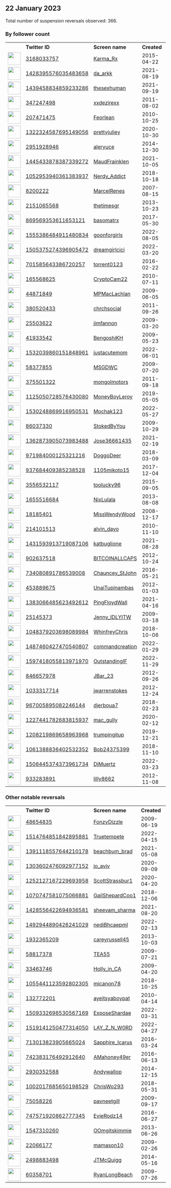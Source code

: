 
## 22 January 2023
Total number of suspension reversals observed: 366.

### By follower count
<table><tr><th></th><th align="left">Twitter ID</th><th align="left">Screen name</th>
<th align="left">Created</th><th align="left">Status</th><th align="left">Suspended</th><th align="left">Followers</th>
<tr><td><a href="https://pbs.twimg.com/profile_images/1655045649346224129/39IObsDc_normal.jpg"><img src="https://pbs.twimg.com/profile_images/1655045649346224129/39IObsDc_normal.jpg" width="40px" height="40px" align="center"/></a></td><td><a href="https://twitter.com/intent/user?user_id=3168033757">3168033757</a></td><td><a href="https://twitter.com/Karma_Rx">Karma_Rx</a></td><td>2015-04-22</td><td align="center"></td><td>2022-12-19</td><td>830881</td></tr>
<tr><td><a href="https://pbs.twimg.com/profile_images/1662200335279214592/7JD08Kp-_normal.jpg"><img src="https://pbs.twimg.com/profile_images/1662200335279214592/7JD08Kp-_normal.jpg" width="40px" height="40px" align="center"/></a></td><td><a href="https://twitter.com/intent/user?user_id=1428395576035483658">1428395576035483658</a></td><td><a href="https://twitter.com/da_arkk">da_arkk</a></td><td>2021-08-19</td><td align="center"></td><td>2023-01-18</td><td>233919</td></tr>
<tr><td><a href="https://pbs.twimg.com/profile_images/1606368318151045123/0So4WwPr_normal.jpg"><img src="https://pbs.twimg.com/profile_images/1606368318151045123/0So4WwPr_normal.jpg" width="40px" height="40px" align="center"/></a></td><td><a href="https://twitter.com/intent/user?user_id=1439458834859233286">1439458834859233286</a></td><td><a href="https://twitter.com/thesexhuman">thesexhuman</a></td><td>2021-09-19</td><td align="center">🚫</td><td>2023-01-18</td><td>224191</td></tr>
<tr><td><a href="https://pbs.twimg.com/profile_images/1616534374534598656/jHX7PrbB_normal.jpg"><img src="https://pbs.twimg.com/profile_images/1616534374534598656/jHX7PrbB_normal.jpg" width="40px" height="40px" align="center"/></a></td><td><a href="https://twitter.com/intent/user?user_id=347247498">347247498</a></td><td><a href="https://twitter.com/xxdezirexx">xxdezirexx</a></td><td>2011-08-02</td><td align="center"></td><td>2022-11-07</td><td>77986</td></tr>
<tr><td><a href="https://pbs.twimg.com/profile_images/1120008967181230080/at7RXNMM_normal.jpg"><img src="https://pbs.twimg.com/profile_images/1120008967181230080/at7RXNMM_normal.jpg" width="40px" height="40px" align="center"/></a></td><td><a href="https://twitter.com/intent/user?user_id=207471475">207471475</a></td><td><a href="https://twitter.com/Feorlean">Feorlean</a></td><td>2010-10-25</td><td align="center"></td><td>2023-01-18</td><td>54037</td></tr>
<tr><td><a href="https://pbs.twimg.com/profile_images/1474356975257460786/OdKMgYgq_normal.jpg"><img src="https://pbs.twimg.com/profile_images/1474356975257460786/OdKMgYgq_normal.jpg" width="40px" height="40px" align="center"/></a></td><td><a href="https://twitter.com/intent/user?user_id=1322324587695149056">1322324587695149056</a></td><td><a href="https://twitter.com/prettyjuliey">prettyjuliey</a></td><td>2020-10-30</td><td align="center">🚫</td><td>2023-01-18</td><td>37359</td></tr>
<tr><td><a href="https://pbs.twimg.com/profile_images/1498416592639700993/h8CRcSLX_normal.jpg"><img src="https://pbs.twimg.com/profile_images/1498416592639700993/h8CRcSLX_normal.jpg" width="40px" height="40px" align="center"/></a></td><td><a href="https://twitter.com/intent/user?user_id=2951928946">2951928946</a></td><td><a href="https://twitter.com/aleryuce">aleryuce</a></td><td>2014-12-30</td><td align="center"></td><td>2022-11-28</td><td>26106</td></tr>
<tr><td><a href="https://pbs.twimg.com/profile_images/1532802793748275201/ymorAspd_normal.jpg"><img src="https://pbs.twimg.com/profile_images/1532802793748275201/ymorAspd_normal.jpg" width="40px" height="40px" align="center"/></a></td><td><a href="https://twitter.com/intent/user?user_id=1445433878387339272">1445433878387339272</a></td><td><a href="https://twitter.com/MaudFrainklen">MaudFrainklen</a></td><td>2021-10-05</td><td align="center"></td><td>2022-11-04</td><td>25066</td></tr>
<tr><td><a href="https://pbs.twimg.com/profile_images/1662945014127685632/iCsHqvkM_normal.jpg"><img src="https://pbs.twimg.com/profile_images/1662945014127685632/iCsHqvkM_normal.jpg" width="40px" height="40px" align="center"/></a></td><td><a href="https://twitter.com/intent/user?user_id=1052953940361383937">1052953940361383937</a></td><td><a href="https://twitter.com/Nerdy_Addict">Nerdy_Addict</a></td><td>2018-10-18</td><td align="center"></td><td>2022-09-20</td><td>24164</td></tr>
<tr><td><a href="https://pbs.twimg.com/profile_images/1562776967186829312/ISADjdOd_normal.jpg"><img src="https://pbs.twimg.com/profile_images/1562776967186829312/ISADjdOd_normal.jpg" width="40px" height="40px" align="center"/></a></td><td><a href="https://twitter.com/intent/user?user_id=8200222">8200222</a></td><td><a href="https://twitter.com/MarcelRenes">MarcelRenes</a></td><td>2007-08-15</td><td align="center"></td><td>2023-01-01</td><td>19817</td></tr>
<tr><td><a href="https://pbs.twimg.com/profile_images/1328368536289423361/IDw_n_FH_normal.jpg"><img src="https://pbs.twimg.com/profile_images/1328368536289423361/IDw_n_FH_normal.jpg" width="40px" height="40px" align="center"/></a></td><td><a href="https://twitter.com/intent/user?user_id=2151065568">2151065568</a></td><td><a href="https://twitter.com/thetimesgr">thetimesgr</a></td><td>2013-10-23</td><td align="center"></td><td>2023-01-21</td><td>17580</td></tr>
<tr><td><a href="https://pbs.twimg.com/profile_images/1616748052345233410/hBaFR-e6_normal.jpg"><img src="https://pbs.twimg.com/profile_images/1616748052345233410/hBaFR-e6_normal.jpg" width="40px" height="40px" align="center"/></a></td><td><a href="https://twitter.com/intent/user?user_id=869569353611653121">869569353611653121</a></td><td><a href="https://twitter.com/basomatrx">basomatrx</a></td><td>2017-05-30</td><td align="center">🔒</td><td>2022-07-10</td><td>15427</td></tr>
<tr><td><a href="https://pbs.twimg.com/profile_images/1578850006051725314/Nqu2Vb76_normal.jpg"><img src="https://pbs.twimg.com/profile_images/1578850006051725314/Nqu2Vb76_normal.jpg" width="40px" height="40px" align="center"/></a></td><td><a href="https://twitter.com/intent/user?user_id=1555386484911480834">1555386484911480834</a></td><td><a href="https://twitter.com/goonforgirls">goonforgirls</a></td><td>2022-08-05</td><td align="center">🚫</td><td>2023-01-03</td><td>15228</td></tr>
<tr><td><a href="https://pbs.twimg.com/profile_images/1619877349406740480/mColTYuW_normal.jpg"><img src="https://pbs.twimg.com/profile_images/1619877349406740480/mColTYuW_normal.jpg" width="40px" height="40px" align="center"/></a></td><td><a href="https://twitter.com/intent/user?user_id=1505375274396905472">1505375274396905472</a></td><td><a href="https://twitter.com/dreamgirlcici">dreamgirlcici</a></td><td>2022-03-20</td><td align="center">🚫</td><td>2022-08-31</td><td>13725</td></tr>
<tr><td><a href="https://pbs.twimg.com/profile_images/1137848238352977920/XsmVXtWl_normal.jpg"><img src="https://pbs.twimg.com/profile_images/1137848238352977920/XsmVXtWl_normal.jpg" width="40px" height="40px" align="center"/></a></td><td><a href="https://twitter.com/intent/user?user_id=701585643386720257">701585643386720257</a></td><td><a href="https://twitter.com/torrent0123">torrent0123</a></td><td>2016-02-22</td><td align="center"></td><td>2023-01-18</td><td>10401</td></tr>
<tr><td><a href="https://pbs.twimg.com/profile_images/1455962174929739779/YWhEJ6xY_normal.jpg"><img src="https://pbs.twimg.com/profile_images/1455962174929739779/YWhEJ6xY_normal.jpg" width="40px" height="40px" align="center"/></a></td><td><a href="https://twitter.com/intent/user?user_id=165568625">165568625</a></td><td><a href="https://twitter.com/CryptoCam22">CryptoCam22</a></td><td>2010-07-11</td><td align="center"></td><td>2022-12-29</td><td>9242</td></tr>
<tr><td><a href="https://pbs.twimg.com/profile_images/1642189186399608833/FsDN2omj_normal.jpg"><img src="https://pbs.twimg.com/profile_images/1642189186399608833/FsDN2omj_normal.jpg" width="40px" height="40px" align="center"/></a></td><td><a href="https://twitter.com/intent/user?user_id=44871849">44871849</a></td><td><a href="https://twitter.com/MPMacLachlan">MPMacLachlan</a></td><td>2009-06-05</td><td align="center"></td><td></td><td>8946</td></tr>
<tr><td><a href="https://pbs.twimg.com/profile_images/1263182312545628162/s349xztE_normal.jpg"><img src="https://pbs.twimg.com/profile_images/1263182312545628162/s349xztE_normal.jpg" width="40px" height="40px" align="center"/></a></td><td><a href="https://twitter.com/intent/user?user_id=380520433">380520433</a></td><td><a href="https://twitter.com/chrchsocial">chrchsocial</a></td><td>2011-09-26</td><td align="center"></td><td>2022-09-14</td><td>7674</td></tr>
<tr><td><a href="https://pbs.twimg.com/profile_images/1306650170835300352/SjtFmM7s_normal.jpg"><img src="https://pbs.twimg.com/profile_images/1306650170835300352/SjtFmM7s_normal.jpg" width="40px" height="40px" align="center"/></a></td><td><a href="https://twitter.com/intent/user?user_id=25503622">25503622</a></td><td><a href="https://twitter.com/jimfannon">jimfannon</a></td><td>2009-03-20</td><td align="center"></td><td></td><td>7531</td></tr>
<tr><td><a href="https://pbs.twimg.com/profile_images/1425792385259212807/SFKiWczM_normal.jpg"><img src="https://pbs.twimg.com/profile_images/1425792385259212807/SFKiWczM_normal.jpg" width="40px" height="40px" align="center"/></a></td><td><a href="https://twitter.com/intent/user?user_id=41933542">41933542</a></td><td><a href="https://twitter.com/BengoshiKH">BengoshiKH</a></td><td>2009-05-23</td><td align="center"></td><td>2023-01-18</td><td>6495</td></tr>
<tr><td><a href="https://pbs.twimg.com/profile_images/1582319796217159680/BfK4BW_Z_normal.jpg"><img src="https://pbs.twimg.com/profile_images/1582319796217159680/BfK4BW_Z_normal.jpg" width="40px" height="40px" align="center"/></a></td><td><a href="https://twitter.com/intent/user?user_id=1532039860151848961">1532039860151848961</a></td><td><a href="https://twitter.com/justacutemom">justacutemom</a></td><td>2022-06-01</td><td align="center"></td><td>2022-11-26</td><td>6008</td></tr>
<tr><td><a href="https://pbs.twimg.com/profile_images/1240344698734206976/IdPRGKgK_normal.jpg"><img src="https://pbs.twimg.com/profile_images/1240344698734206976/IdPRGKgK_normal.jpg" width="40px" height="40px" align="center"/></a></td><td><a href="https://twitter.com/intent/user?user_id=58377855">58377855</a></td><td><a href="https://twitter.com/MSGDWC">MSGDWC</a></td><td>2009-07-20</td><td align="center"></td><td></td><td>5744</td></tr>
<tr><td><a href="https://pbs.twimg.com/profile_images/1620051574772097025/4Zb2VbXu_normal.jpg"><img src="https://pbs.twimg.com/profile_images/1620051574772097025/4Zb2VbXu_normal.jpg" width="40px" height="40px" align="center"/></a></td><td><a href="https://twitter.com/intent/user?user_id=375501322">375501322</a></td><td><a href="https://twitter.com/mongolmotors">mongolmotors</a></td><td>2011-09-18</td><td align="center"></td><td>2022-04-03</td><td>5416</td></tr>
<tr><td><a href="https://pbs.twimg.com/profile_images/1652169297895014402/hDCQeXD2_normal.jpg"><img src="https://pbs.twimg.com/profile_images/1652169297895014402/hDCQeXD2_normal.jpg" width="40px" height="40px" align="center"/></a></td><td><a href="https://twitter.com/intent/user?user_id=1125050728576430080">1125050728576430080</a></td><td><a href="https://twitter.com/MoneyBoyLeroy">MoneyBoyLeroy</a></td><td>2019-05-05</td><td align="center"></td><td>2023-01-16</td><td>4931</td></tr>
<tr><td><a href="https://pbs.twimg.com/profile_images/1563909328721133574/eWrqSDko_normal.jpg"><img src="https://pbs.twimg.com/profile_images/1563909328721133574/eWrqSDko_normal.jpg" width="40px" height="40px" align="center"/></a></td><td><a href="https://twitter.com/intent/user?user_id=1530248869916950531">1530248869916950531</a></td><td><a href="https://twitter.com/Mochak123">Mochak123</a></td><td>2022-05-27</td><td align="center"></td><td>2022-12-30</td><td>4851</td></tr>
<tr><td><a href="https://pbs.twimg.com/profile_images/1661977447687155713/2VmtEULH_normal.jpg"><img src="https://pbs.twimg.com/profile_images/1661977447687155713/2VmtEULH_normal.jpg" width="40px" height="40px" align="center"/></a></td><td><a href="https://twitter.com/intent/user?user_id=86037330">86037330</a></td><td><a href="https://twitter.com/StokedByYou">StokedByYou</a></td><td>2009-10-29</td><td align="center">👋</td><td>2023-01-17</td><td>4755</td></tr>
<tr><td><a href="https://pbs.twimg.com/profile_images/1658955877112745984/5XEoWQCB_normal.jpg"><img src="https://pbs.twimg.com/profile_images/1658955877112745984/5XEoWQCB_normal.jpg" width="40px" height="40px" align="center"/></a></td><td><a href="https://twitter.com/intent/user?user_id=1362873905073983488">1362873905073983488</a></td><td><a href="https://twitter.com/Jose36661435">Jose36661435</a></td><td>2021-02-19</td><td align="center"></td><td>2023-01-15</td><td>4755</td></tr>
<tr><td><a href="https://pbs.twimg.com/profile_images/1646947074787647514/NfIl_KEX_normal.jpg"><img src="https://pbs.twimg.com/profile_images/1646947074787647514/NfIl_KEX_normal.jpg" width="40px" height="40px" align="center"/></a></td><td><a href="https://twitter.com/intent/user?user_id=971984000125321216">971984000125321216</a></td><td><a href="https://twitter.com/DoggoDeer">DoggoDeer</a></td><td>2018-03-09</td><td align="center"></td><td>2023-01-13</td><td>4495</td></tr>
<tr><td><a href="https://pbs.twimg.com/profile_images/1663699131058229253/ZPddX8sH_normal.jpg"><img src="https://pbs.twimg.com/profile_images/1663699131058229253/ZPddX8sH_normal.jpg" width="40px" height="40px" align="center"/></a></td><td><a href="https://twitter.com/intent/user?user_id=937684409385238528">937684409385238528</a></td><td><a href="https://twitter.com/1105mikoto15">1105mikoto15</a></td><td>2017-12-04</td><td align="center"></td><td>2023-01-14</td><td>4334</td></tr>
<tr><td><a href="https://pbs.twimg.com/profile_images/640888546769903616/BvIekPN__normal.jpg"><img src="https://pbs.twimg.com/profile_images/640888546769903616/BvIekPN__normal.jpg" width="40px" height="40px" align="center"/></a></td><td><a href="https://twitter.com/intent/user?user_id=3556532117">3556532117</a></td><td><a href="https://twitter.com/toolucky96">toolucky96</a></td><td>2015-09-05</td><td align="center"></td><td>2023-01-18</td><td>3986</td></tr>
<tr><td><a href="https://pbs.twimg.com/profile_images/1590823996412633099/af7x2D1n_normal.jpg"><img src="https://pbs.twimg.com/profile_images/1590823996412633099/af7x2D1n_normal.jpg" width="40px" height="40px" align="center"/></a></td><td><a href="https://twitter.com/intent/user?user_id=1655516684">1655516684</a></td><td><a href="https://twitter.com/NixLulala">NixLulala</a></td><td>2013-08-08</td><td align="center"></td><td>2022-11-25</td><td>3944</td></tr>
<tr><td><a href="https://pbs.twimg.com/profile_images/1375503447554932739/M00gZs6r_normal.jpg"><img src="https://pbs.twimg.com/profile_images/1375503447554932739/M00gZs6r_normal.jpg" width="40px" height="40px" align="center"/></a></td><td><a href="https://twitter.com/intent/user?user_id=18185401">18185401</a></td><td><a href="https://twitter.com/MissWendyWood">MissWendyWood</a></td><td>2008-12-17</td><td align="center"></td><td>2022-12-04</td><td>3823</td></tr>
<tr><td><a href="https://pbs.twimg.com/profile_images/1649446915233263620/UQOHaClW_normal.jpg"><img src="https://pbs.twimg.com/profile_images/1649446915233263620/UQOHaClW_normal.jpg" width="40px" height="40px" align="center"/></a></td><td><a href="https://twitter.com/intent/user?user_id=214101513">214101513</a></td><td><a href="https://twitter.com/alvin_dayo">alvin_dayo</a></td><td>2010-11-10</td><td align="center"></td><td>2022-11-29</td><td>3806</td></tr>
<tr><td><a href="https://pbs.twimg.com/profile_images/1643078460510806017/SdcxQCqB_normal.jpg"><img src="https://pbs.twimg.com/profile_images/1643078460510806017/SdcxQCqB_normal.jpg" width="40px" height="40px" align="center"/></a></td><td><a href="https://twitter.com/intent/user?user_id=1431593913719087106">1431593913719087106</a></td><td><a href="https://twitter.com/katbuglione">katbuglione</a></td><td>2021-08-28</td><td align="center"></td><td>2023-01-16</td><td>3778</td></tr>
<tr><td><a href="https://pbs.twimg.com/profile_images/1640367870193414148/Kx7mbKLb_normal.png"><img src="https://pbs.twimg.com/profile_images/1640367870193414148/Kx7mbKLb_normal.png" width="40px" height="40px" align="center"/></a></td><td><a href="https://twitter.com/intent/user?user_id=902637518">902637518</a></td><td><a href="https://twitter.com/BITCOINALLCAPS">BITCOINALLCAPS</a></td><td>2012-10-24</td><td align="center"></td><td>2023-01-16</td><td>3662</td></tr>
<tr><td><a href="https://pbs.twimg.com/profile_images/1592940766027972608/HHg2Ecj2_normal.jpg"><img src="https://pbs.twimg.com/profile_images/1592940766027972608/HHg2Ecj2_normal.jpg" width="40px" height="40px" align="center"/></a></td><td><a href="https://twitter.com/intent/user?user_id=734080891786539008">734080891786539008</a></td><td><a href="https://twitter.com/Chauncey_StJohn">Chauncey_StJohn</a></td><td>2016-05-21</td><td align="center"></td><td>2023-01-17</td><td>3512</td></tr>
<tr><td><a href="https://pbs.twimg.com/profile_images/1578155838254059520/snvVyggM_normal.jpg"><img src="https://pbs.twimg.com/profile_images/1578155838254059520/snvVyggM_normal.jpg" width="40px" height="40px" align="center"/></a></td><td><a href="https://twitter.com/intent/user?user_id=453889675">453889675</a></td><td><a href="https://twitter.com/UnaiTupinambas">UnaiTupinambas</a></td><td>2012-01-03</td><td align="center"></td><td>2023-01-14</td><td>3453</td></tr>
<tr><td><a href="https://pbs.twimg.com/profile_images/1661488382399197185/31k689D5_normal.jpg"><img src="https://pbs.twimg.com/profile_images/1661488382399197185/31k689D5_normal.jpg" width="40px" height="40px" align="center"/></a></td><td><a href="https://twitter.com/intent/user?user_id=1383066485623492612">1383066485623492612</a></td><td><a href="https://twitter.com/PingFloydWall">PingFloydWall</a></td><td>2021-04-16</td><td align="center"></td><td>2022-09-22</td><td>3288</td></tr>
<tr><td><a href="https://pbs.twimg.com/profile_images/732516263168118784/bxl-vs8i_normal.jpg"><img src="https://pbs.twimg.com/profile_images/732516263168118784/bxl-vs8i_normal.jpg" width="40px" height="40px" align="center"/></a></td><td><a href="https://twitter.com/intent/user?user_id=25145373">25145373</a></td><td><a href="https://twitter.com/Jenny_IDLYITW">Jenny_IDLYITW</a></td><td>2009-03-18</td><td align="center"></td><td></td><td>3088</td></tr>
<tr><td><a href="https://pbs.twimg.com/profile_images/1382829927674744832/jCrewCpR_normal.png"><img src="https://pbs.twimg.com/profile_images/1382829927674744832/jCrewCpR_normal.png" width="40px" height="40px" align="center"/></a></td><td><a href="https://twitter.com/intent/user?user_id=1048379203698089984">1048379203698089984</a></td><td><a href="https://twitter.com/WhinfreyChris">WhinfreyChris</a></td><td>2018-10-06</td><td align="center"></td><td>2023-01-16</td><td>2904</td></tr>
<tr><td><a href="https://pbs.twimg.com/profile_images/1551034379304042497/GHiUhhtM_normal.jpg"><img src="https://pbs.twimg.com/profile_images/1551034379304042497/GHiUhhtM_normal.jpg" width="40px" height="40px" align="center"/></a></td><td><a href="https://twitter.com/intent/user?user_id=1487460427470540807">1487460427470540807</a></td><td><a href="https://twitter.com/commandcreation">commandcreation</a></td><td>2022-01-29</td><td align="center"></td><td>2023-01-16</td><td>2864</td></tr>
<tr><td><a href="https://pbs.twimg.com/profile_images/1611834783906021377/D7ey9ypW_normal.jpg"><img src="https://pbs.twimg.com/profile_images/1611834783906021377/D7ey9ypW_normal.jpg" width="40px" height="40px" align="center"/></a></td><td><a href="https://twitter.com/intent/user?user_id=1597418055813971970">1597418055813971970</a></td><td><a href="https://twitter.com/OutstandingIF">OutstandingIF</a></td><td>2022-11-29</td><td align="center"></td><td>2023-01-17</td><td>2772</td></tr>
<tr><td><a href="https://pbs.twimg.com/profile_images/1647029588571090944/fGCs1yp2_normal.jpg"><img src="https://pbs.twimg.com/profile_images/1647029588571090944/fGCs1yp2_normal.jpg" width="40px" height="40px" align="center"/></a></td><td><a href="https://twitter.com/intent/user?user_id=846657978">846657978</a></td><td><a href="https://twitter.com/JBar_23">JBar_23</a></td><td>2012-09-26</td><td align="center"></td><td>2023-01-10</td><td>2649</td></tr>
<tr><td><a href="https://pbs.twimg.com/profile_images/822498182525489153/51AeRfB9_normal.jpg"><img src="https://pbs.twimg.com/profile_images/822498182525489153/51AeRfB9_normal.jpg" width="40px" height="40px" align="center"/></a></td><td><a href="https://twitter.com/intent/user?user_id=1033317714">1033317714</a></td><td><a href="https://twitter.com/jwarrenstokes">jwarrenstokes</a></td><td>2012-12-24</td><td align="center"></td><td>2023-01-18</td><td>2649</td></tr>
<tr><td><a href="https://pbs.twimg.com/profile_images/1510180482230722561/4JVuIPN5_normal.jpg"><img src="https://pbs.twimg.com/profile_images/1510180482230722561/4JVuIPN5_normal.jpg" width="40px" height="40px" align="center"/></a></td><td><a href="https://twitter.com/intent/user?user_id=967005895082246144">967005895082246144</a></td><td><a href="https://twitter.com/djerboua7">djerboua7</a></td><td>2018-02-23</td><td align="center"></td><td>2023-01-18</td><td>2616</td></tr>
<tr><td><a href="https://pbs.twimg.com/profile_images/1658173768584290321/1gR7A-uF_normal.jpg"><img src="https://pbs.twimg.com/profile_images/1658173768584290321/1gR7A-uF_normal.jpg" width="40px" height="40px" align="center"/></a></td><td><a href="https://twitter.com/intent/user?user_id=1227441782683815937">1227441782683815937</a></td><td><a href="https://twitter.com/mac_gully">mac_gully</a></td><td>2020-02-12</td><td align="center"></td><td>2023-01-18</td><td>2573</td></tr>
<tr><td><a href="https://pbs.twimg.com/profile_images/1619400782528274434/wE2_NPXb_normal.jpg"><img src="https://pbs.twimg.com/profile_images/1619400782528274434/wE2_NPXb_normal.jpg" width="40px" height="40px" align="center"/></a></td><td><a href="https://twitter.com/intent/user?user_id=1208219869658963968">1208219869658963968</a></td><td><a href="https://twitter.com/trumpingitup">trumpingitup</a></td><td>2019-12-21</td><td align="center"></td><td></td><td>2569</td></tr>
<tr><td><a href="https://pbs.twimg.com/profile_images/1270581663232405504/kemqHmur_normal.jpg"><img src="https://pbs.twimg.com/profile_images/1270581663232405504/kemqHmur_normal.jpg" width="40px" height="40px" align="center"/></a></td><td><a href="https://twitter.com/intent/user?user_id=1061388836402532352">1061388836402532352</a></td><td><a href="https://twitter.com/Bob24375399">Bob24375399</a></td><td>2018-11-10</td><td align="center"></td><td>2023-01-18</td><td>2481</td></tr>
<tr><td><a href="https://pbs.twimg.com/profile_images/1574882639382716425/nPOO8Qyg_normal.jpg"><img src="https://pbs.twimg.com/profile_images/1574882639382716425/nPOO8Qyg_normal.jpg" width="40px" height="40px" align="center"/></a></td><td><a href="https://twitter.com/intent/user?user_id=1506445374373961734">1506445374373961734</a></td><td><a href="https://twitter.com/DjMuertz">DjMuertz</a></td><td>2022-03-23</td><td align="center"></td><td>2022-11-09</td><td>2471</td></tr>
<tr><td><a href="https://pbs.twimg.com/profile_images/1434670249702526979/tJfAlAXL_normal.jpg"><img src="https://pbs.twimg.com/profile_images/1434670249702526979/tJfAlAXL_normal.jpg" width="40px" height="40px" align="center"/></a></td><td><a href="https://twitter.com/intent/user?user_id=933283891">933283891</a></td><td><a href="https://twitter.com/lilly8662">lilly8662</a></td><td>2012-11-08</td><td align="center"></td><td>2023-01-17</td><td>2412</td></tr>
</table>

### Other notable reversals
<table><tr><th></th><th align="left">Twitter ID</th><th align="left">Screen name</th>
<th align="left">Created</th><th align="left">Status</th><th align="left">Suspended</th><th align="left">Followers</th>
<tr><td><a href="https://pbs.twimg.com/profile_images/378800000213790058/d7aecedd0cd468f307e779f72d2edffb_normal.jpeg"><img src="https://pbs.twimg.com/profile_images/378800000213790058/d7aecedd0cd468f307e779f72d2edffb_normal.jpeg" width="40px" height="40px" align="center"/></a></td><td><a href="https://twitter.com/intent/user?user_id=48654835">48654835</a></td><td><a href="https://twitter.com/FonzyDizzle">FonzyDizzle</a></td><td>2009-06-19</td><td align="center"></td><td>2023-01-13</td><td>168</td></tr>
<tr><td><a href="https://pbs.twimg.com/profile_images/1535388396562128896/vf-CtKQM_normal.jpg"><img src="https://pbs.twimg.com/profile_images/1535388396562128896/vf-CtKQM_normal.jpg" width="40px" height="40px" align="center"/></a></td><td><a href="https://twitter.com/intent/user?user_id=1514764851842895881">1514764851842895881</a></td><td><a href="https://twitter.com/Truetempete">Truetempete</a></td><td>2022-04-15</td><td align="center"></td><td>2023-01-17</td><td>372</td></tr>
<tr><td><a href="https://pbs.twimg.com/profile_images/1598310418035970051/V41ISSpM_normal.jpg"><img src="https://pbs.twimg.com/profile_images/1598310418035970051/V41ISSpM_normal.jpg" width="40px" height="40px" align="center"/></a></td><td><a href="https://twitter.com/intent/user?user_id=1391118557644210178">1391118557644210178</a></td><td><a href="https://twitter.com/beachbum_brad">beachbum_brad</a></td><td>2021-05-08</td><td align="center"></td><td>2022-12-08</td><td>964</td></tr>
<tr><td><a href="https://pbs.twimg.com/profile_images/1495817872572043264/HIpuFtuM_normal.jpg"><img src="https://pbs.twimg.com/profile_images/1495817872572043264/HIpuFtuM_normal.jpg" width="40px" height="40px" align="center"/></a></td><td><a href="https://twitter.com/intent/user?user_id=1303602476092977152">1303602476092977152</a></td><td><a href="https://twitter.com/jo_aviv">jo_aviv</a></td><td>2020-09-09</td><td align="center"></td><td>2023-01-18</td><td>513</td></tr>
<tr><td><a href="https://pbs.twimg.com/profile_images/1453063592568410118/2BQC8J_B_normal.jpg"><img src="https://pbs.twimg.com/profile_images/1453063592568410118/2BQC8J_B_normal.jpg" width="40px" height="40px" align="center"/></a></td><td><a href="https://twitter.com/intent/user?user_id=1252127167229693958">1252127167229693958</a></td><td><a href="https://twitter.com/ScottStrassbur1">ScottStrassbur1</a></td><td>2020-04-20</td><td align="center"></td><td>2023-01-17</td><td>76</td></tr>
<tr><td><a href="https://pbs.twimg.com/profile_images/1070748759049584640/WQUKen9p_normal.jpg"><img src="https://pbs.twimg.com/profile_images/1070748759049584640/WQUKen9p_normal.jpg" width="40px" height="40px" align="center"/></a></td><td><a href="https://twitter.com/intent/user?user_id=1070747581075066881">1070747581075066881</a></td><td><a href="https://twitter.com/GailShepardCoo1">GailShepardCoo1</a></td><td>2018-12-06</td><td align="center"></td><td>2023-01-18</td><td>1463</td></tr>
<tr><td><a href="https://pbs.twimg.com/profile_images/1618002686645010433/nK_Mw7ec_normal.jpg"><img src="https://pbs.twimg.com/profile_images/1618002686645010433/nK_Mw7ec_normal.jpg" width="40px" height="40px" align="center"/></a></td><td><a href="https://twitter.com/intent/user?user_id=1428556422694936581">1428556422694936581</a></td><td><a href="https://twitter.com/sheevam_sharma">sheevam_sharma</a></td><td>2021-08-20</td><td align="center"></td><td>2023-01-16</td><td>145</td></tr>
<tr><td><a href="https://pbs.twimg.com/profile_images/1492946036754731017/pPXqciqE_normal.jpg"><img src="https://pbs.twimg.com/profile_images/1492946036754731017/pPXqciqE_normal.jpg" width="40px" height="40px" align="center"/></a></td><td><a href="https://twitter.com/intent/user?user_id=1492944890426241029">1492944890426241029</a></td><td><a href="https://twitter.com/nediBhcaepmI">nediBhcaepmI</a></td><td>2022-02-13</td><td align="center">🚫</td><td>2023-01-17</td><td>730</td></tr>
<tr><td><a href="https://pbs.twimg.com/profile_images/753578106724708352/yvd7w7Nk_normal.jpg"><img src="https://pbs.twimg.com/profile_images/753578106724708352/yvd7w7Nk_normal.jpg" width="40px" height="40px" align="center"/></a></td><td><a href="https://twitter.com/intent/user?user_id=1932365209">1932365209</a></td><td><a href="https://twitter.com/careyrussell45">careyrussell45</a></td><td>2013-10-03</td><td align="center"></td><td>2023-01-16</td><td>231</td></tr>
<tr><td><a href="https://pbs.twimg.com/profile_images/1099200421426548736/AJ_J0yia_normal.jpg"><img src="https://pbs.twimg.com/profile_images/1099200421426548736/AJ_J0yia_normal.jpg" width="40px" height="40px" align="center"/></a></td><td><a href="https://twitter.com/intent/user?user_id=58817378">58817378</a></td><td><a href="https://twitter.com/TEA55">TEA55</a></td><td>2009-07-21</td><td align="center"></td><td>2023-01-18</td><td>117</td></tr>
<tr><td><a href="https://pbs.twimg.com/profile_images/1055965868193132544/cDmsH46H_normal.jpg"><img src="https://pbs.twimg.com/profile_images/1055965868193132544/cDmsH46H_normal.jpg" width="40px" height="40px" align="center"/></a></td><td><a href="https://twitter.com/intent/user?user_id=33463746">33463746</a></td><td><a href="https://twitter.com/Holly_in_CA">Holly_in_CA</a></td><td>2009-04-20</td><td align="center"></td><td>2023-01-12</td><td>1316</td></tr>
<tr><td><a href="https://pbs.twimg.com/profile_images/1055446049635086337/wDumPa_R_normal.jpg"><img src="https://pbs.twimg.com/profile_images/1055446049635086337/wDumPa_R_normal.jpg" width="40px" height="40px" align="center"/></a></td><td><a href="https://twitter.com/intent/user?user_id=1055441123592802305">1055441123592802305</a></td><td><a href="https://twitter.com/micanon78">micanon78</a></td><td>2018-10-25</td><td align="center"></td><td>2023-01-17</td><td>88</td></tr>
<tr><td><a href="https://pbs.twimg.com/profile_images/1417703792473264130/LD2ZT41j_normal.jpg"><img src="https://pbs.twimg.com/profile_images/1417703792473264130/LD2ZT41j_normal.jpg" width="40px" height="40px" align="center"/></a></td><td><a href="https://twitter.com/intent/user?user_id=132772201">132772201</a></td><td><a href="https://twitter.com/ayeitsyaboypat">ayeitsyaboypat</a></td><td>2010-04-14</td><td align="center"></td><td>2023-01-17</td><td>100</td></tr>
<tr><td><a href="https://pbs.twimg.com/profile_images/1652711979784478723/eajDViCP_normal.jpg"><img src="https://pbs.twimg.com/profile_images/1652711979784478723/eajDViCP_normal.jpg" width="40px" height="40px" align="center"/></a></td><td><a href="https://twitter.com/intent/user?user_id=1509332696530567169">1509332696530567169</a></td><td><a href="https://twitter.com/ExposeShardae">ExposeShardae</a></td><td>2022-03-31</td><td align="center">🔒</td><td>2022-12-25</td><td>685</td></tr>
<tr><td><a href="https://pbs.twimg.com/profile_images/1619189885650321409/jZ-3iLWz_normal.jpg"><img src="https://pbs.twimg.com/profile_images/1619189885650321409/jZ-3iLWz_normal.jpg" width="40px" height="40px" align="center"/></a></td><td><a href="https://twitter.com/intent/user?user_id=1519141250477314050">1519141250477314050</a></td><td><a href="https://twitter.com/LAY_Z_N_W0RD">LAY_Z_N_W0RD</a></td><td>2022-04-27</td><td align="center"></td><td>2022-08-09</td><td>700</td></tr>
<tr><td><a href="https://pbs.twimg.com/profile_images/1662228823688060929/wO7fLnJK_normal.jpg"><img src="https://pbs.twimg.com/profile_images/1662228823688060929/wO7fLnJK_normal.jpg" width="40px" height="40px" align="center"/></a></td><td><a href="https://twitter.com/intent/user?user_id=713013823905665024">713013823905665024</a></td><td><a href="https://twitter.com/Sapphire_Icarus">Sapphire_Icarus</a></td><td>2016-03-24</td><td align="center"></td><td>2023-01-18</td><td>1028</td></tr>
<tr><td><a href="https://pbs.twimg.com/profile_images/1572496036500742149/-v-O-bUD_normal.jpg"><img src="https://pbs.twimg.com/profile_images/1572496036500742149/-v-O-bUD_normal.jpg" width="40px" height="40px" align="center"/></a></td><td><a href="https://twitter.com/intent/user?user_id=742383176492912640">742383176492912640</a></td><td><a href="https://twitter.com/AMahoney49er">AMahoney49er</a></td><td>2016-06-13</td><td align="center"></td><td>2023-01-17</td><td>1047</td></tr>
<tr><td><a href="https://pbs.twimg.com/profile_images/1605081987819376640/zx8oUQ1y_normal.jpg"><img src="https://pbs.twimg.com/profile_images/1605081987819376640/zx8oUQ1y_normal.jpg" width="40px" height="40px" align="center"/></a></td><td><a href="https://twitter.com/intent/user?user_id=2930352588">2930352588</a></td><td><a href="https://twitter.com/Andywallop">Andywallop</a></td><td>2014-12-15</td><td align="center"></td><td>2023-01-17</td><td>552</td></tr>
<tr><td><a href="https://abs.twimg.com/sticky/default_profile_images/default_profile_normal.png"><img src="https://abs.twimg.com/sticky/default_profile_images/default_profile_normal.png" width="40px" height="40px" align="center"/></a></td><td><a href="https://twitter.com/intent/user?user_id=1002017685650198529">1002017685650198529</a></td><td><a href="https://twitter.com/ChrisWo293">ChrisWo293</a></td><td>2018-05-31</td><td align="center"></td><td>2023-01-16</td><td>1311</td></tr>
<tr><td><a href="https://pbs.twimg.com/profile_images/589289437378383872/LUy8kIFK_normal.jpg"><img src="https://pbs.twimg.com/profile_images/589289437378383872/LUy8kIFK_normal.jpg" width="40px" height="40px" align="center"/></a></td><td><a href="https://twitter.com/intent/user?user_id=75058226">75058226</a></td><td><a href="https://twitter.com/pavneetgill">pavneetgill</a></td><td>2009-09-17</td><td align="center">🔒</td><td>2023-01-14</td><td>166</td></tr>
<tr><td><a href="https://pbs.twimg.com/profile_images/1293939081508982788/sncThd7v_normal.jpg"><img src="https://pbs.twimg.com/profile_images/1293939081508982788/sncThd7v_normal.jpg" width="40px" height="40px" align="center"/></a></td><td><a href="https://twitter.com/intent/user?user_id=747571920862777345">747571920862777345</a></td><td><a href="https://twitter.com/EvieRodz14">EvieRodz14</a></td><td>2016-06-27</td><td align="center"></td><td>2023-01-17</td><td>187</td></tr>
<tr><td><a href="https://pbs.twimg.com/profile_images/1572839862767882241/en2_waNn_normal.jpg"><img src="https://pbs.twimg.com/profile_images/1572839862767882241/en2_waNn_normal.jpg" width="40px" height="40px" align="center"/></a></td><td><a href="https://twitter.com/intent/user?user_id=1547310260">1547310260</a></td><td><a href="https://twitter.com/OOmgitskimmie">OOmgitskimmie</a></td><td>2013-06-26</td><td align="center"></td><td>2023-01-17</td><td>302</td></tr>
<tr><td><a href="https://abs.twimg.com/sticky/default_profile_images/default_profile_normal.png"><img src="https://abs.twimg.com/sticky/default_profile_images/default_profile_normal.png" width="40px" height="40px" align="center"/></a></td><td><a href="https://twitter.com/intent/user?user_id=22066177">22066177</a></td><td><a href="https://twitter.com/mamason10">mamason10</a></td><td>2009-02-26</td><td align="center"></td><td>2023-01-17</td><td>98</td></tr>
<tr><td><a href="https://pbs.twimg.com/profile_images/876258994133839872/XbwAa-1u_normal.jpg"><img src="https://pbs.twimg.com/profile_images/876258994133839872/XbwAa-1u_normal.jpg" width="40px" height="40px" align="center"/></a></td><td><a href="https://twitter.com/intent/user?user_id=2498883498">2498883498</a></td><td><a href="https://twitter.com/JTMcQuigg">JTMcQuigg</a></td><td>2014-05-16</td><td align="center"></td><td>2023-01-17</td><td>47</td></tr>
<tr><td><a href="https://pbs.twimg.com/profile_images/1150967647351132162/vgNLrj7i_normal.jpg"><img src="https://pbs.twimg.com/profile_images/1150967647351132162/vgNLrj7i_normal.jpg" width="40px" height="40px" align="center"/></a></td><td><a href="https://twitter.com/intent/user?user_id=60358701">60358701</a></td><td><a href="https://twitter.com/RyanLongBeach">RyanLongBeach</a></td><td>2009-07-26</td><td align="center">🔒</td><td>2023-01-16</td><td>74</td></tr>
</table>
